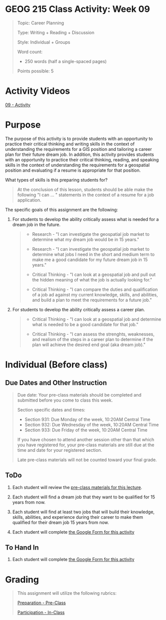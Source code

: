 # GEOG 215 Class Activity: Week 09
>Topic: Career Planning
>
>Type: Writing + Reading + Discussion
>
>Style: Individual + Groups
>
>Word count:
>
> - 250 words (half a single-spaced pages)
>
>Points possible: 5
>

# Activity Videos
[09 - Activity](https://youtu.be/QZNGNhEfBGQ)

# Purpose
The purpose of this activity is to provide students with an opportunity to practice their critical thinking and writing skills in the context of understanding the requirements for a GIS position and tailoring a career plan for their future dream job. In addition, this activity provides students with an opportunity to practice their critical thinking, reading, and speaking skills in the context of understanding the requirements for a geospatial position and evaluating if a resume is appropriate for that position.

What types of skills is this preparing students for? 

> At the conclusion of this lesson, students should be able make the following "I can ... " statements in the context of a resume for a job application.

The specific goals of this assignment are the following:

1. For students to develop the ability critically assess what is needed for a dream job in the future.
    >
    > - Research  - "I can investigate the geospatial job market to determine what my dream job would be in 15 years."
    >
    > - Research  - "I can investigate the geospatial job market to determine what jobs I need in the short and medium term to make me a good candidate for my future dream job in 15 years."
    >
    > - Critical Thinking  - "I can look at a geospatial job and pull out the hidden meaning of what the job is actually looking for."
    >
    > - Critical Thinking  - "I can compare the duties and qualification of a job ad against my current knowledge, skills, and abilities, and build a plan to meet the requirements for a future job."
    >

2. For students to develop the ability critically assess a career plan.
    >
    > - Critical Thinking  - "I can look at a geospatial job and determine what is needed to be a good candidate for that job."
    >
    > - Critical Thinking  - "I can assess the strenghts, weaknesses, and realism of the steps in a career plan to determine if the plan will achieve the desired end goal (aka dream job)."
    >

# Individual (Before class)
## Due Dates and Other Instruction
> Due date: Your pre-class materials should be completed and submitted before you come to class this week.
>
> Section specific dates and times:
>
> * Section 931: Due Monday of the week, 10:20AM Central Time
> * Section 932: Due Wednesday of the week, 10:20AM Central Time
> * Section 933: Due Friday of the week, 10:20AM Central Time
>
> If you have chosen to attend another session other than that which you have registered for, your pre-class materials are still due at the time and date for your registered section.
>
> Late pre-class materials will not be counted toward your final grade.

## ToDo

1. Each student will review the [pre-class materials for this lecture](https://github.tamu.edu/TAMU-GEOG-215-GeospatialCornerstone/GEOG-215-GeospatialCornerstone/blob/master/lectures/09.md).

2. Each student will find a dream job that they want to be qualified for 15 years from now.

3. Each student will find at least two jobs that will build their knowledge, skills, abilities, and experience during their career to make them qualified for their dream job 15 years from now.

4. Each student will complete [the Google Form for this activity](https://goo.gl/forms/jm81me6yq5fpenGE3)


## To Hand In
1. Each student will complete [the Google Form for this activity](https://goo.gl/forms/jm81me6yq5fpenGE3)

<!-- 
# Partner/Team (In or after class)
## Due Dates and Other Instruction
> Due date: Your partner/team materials should be completed and submitted by the end of the class period this week, or by the start of next class if you do the partner/team after/outside of class.
>
> Section specific dates and times:
>
> * Section 931: Due Monday of the week, 11:10AM Central Time
> * Section 932: Due Wednesday of the week, 11:10AM Central Time
> * Section 933: Due Friday of the week, 11:10AM Central Time
>
> If you have chosen to attend another session other than that which you have registered for, your partner/team materials are still due at the time and date for your registered section.
>
> Late partner/team materials will not be counted toward your final grade.

## ToDo
1. Each student will be teamed with other students in the class.

2. Students will introduce themselves to each other.

3. Students will elect a secretary.

4. Students will review the dream jobs of members of the team.

5. Students will review and discuss the career plans that team members have created to be qualified for the dream jobs of members of the team.
    1. What salaries are people seeking?
    2. What industries are the jobs in?
    3. What is the best plan for getting a dream job?
    4. What are the best steps that are proposed for getting the dream job?
    5. What are the biggest mistakes people make in their plans?

6. The group secretary will complete the [Google Form for this activity](https://goo.gl/forms/N1IAKJi1OkNtMTxy2).


## To Hand In
1. Each student team will complete in the [Google Form for this activity](https://goo.gl/forms/N1IAKJi1OkNtMTxy2).

-->

# Grading
>
> This assignment will utilize the following rubrics:
>
>[Preparation - Pre-Class](../rubrics/preparation.md)
>
>[Participation - In-Class](../rubrics/participation.md)
>
